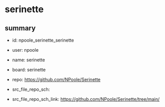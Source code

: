 # serinette
 
## summary 
* id: npoole_serinette_serinette
* user: npoole
* name: serinette
* board: serinette
* repo: https://github.com/NPoole/Serinette



* src_file_repo_sch: 
* src_file_repo_sch_link: https://github.com/NPoole/Serinette/tree/main/






